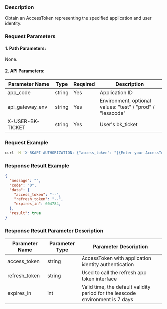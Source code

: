 ### Description
Obtain an AccessToken representing the specified application and user identity.

### Request Parameters

#### 1. Path Parameters:
None.

#### 2. API Parameters:

| Parameter Name | Type | Required | Description |
| -------------- | ---- | -------- | ----------- |
| app_code | string | Yes | Application ID |
| api_gateway_env | string | Yes | Environment, optional values: "test" / "prod" / "lesscode" |
| X-USER-BK-TICKET | string | Yes | User's bk_ticket |

### Request Example

```bash
curl -H 'X-BKAPI-AUTHORIZATION: {"access_token": "{{Enter your AccessToken}}"}' -H 'X-USER-BK-TICKET: {{Your bk_ticket }}' http://bkapi.example.com/api/bkpaas3/prod/bkapps/applications/{{Enter your AppCode}}/oauth/token/{{api_gateway_env}}/ -H "COOKIE: bk_uid={{Your RTX}}&bk_ticket={{Your bk_ticket}}"
```

### Response Result Example

```json
{
  "message": "",
  "code": "0",
  "data": {
    "access_token": "--",
    "refresh_token": "--",
    "expires_in": 604784,
  },
  "result": true
}
```

### Response Result Parameter Description

| Parameter Name | Parameter Type | Parameter Description |
| -------------- | -------------- | --------------------- |
| access_token | string | AccessToken with application identity authentication |
| refresh_token | string | Used to call the refresh app token interface |
| expires_in | int | Valid time, the default validity period for the lesscode environment is 7 days |